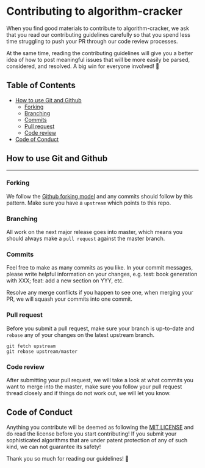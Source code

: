 # Contributing to algorithm-cracker

When you find good materials to contribute to algorithm-cracker, we ask that you read our contributing guidelines carefully so that you spend less time struggling to push your PR through our code review processes.

At the same time, reading the contributing guidelines will give you a better idea of how to post meaningful issues that will be more easily be parsed, considered, and resolved. A big win for everyone involved! 🎉

## Table of Contents

* [How to use Git and Github](#how-to-use-git-and-github)
  * [Forking](#forking)
  * [Branching](#branching)
  * [Commits](#commits)
  * [Pull request](#pull-request)
  * [Code review](#code-review)
* [Code of Conduct](#code-of-conduct)

## How to use Git and Github

---

### Forking

We follow the [Github forking model](https://help.github.com/articles/fork-a-repo/) and any commits should follow by this pattern. Make sure you have a `upstream` which points to this repo.

### Branching

All work on the next major release goes into master, which means you should always make a `pull request` against the master branch.

### Commits

Feel free to make as many commits as you like. In your commit messages, please write helpful information on your changes, e.g. test: book generation with XXX; feat: add a new section on YYY, etc.

Resolve any merge conflicts if you happen to see one, when merging your PR, we will squash your commits into one commit.

### Pull request

Before you submit a pull request, make sure your branch is up-to-date and `rebase` any of your changes on the latest upstream branch.

```
git fetch upstream
git rebase upstream/master
```

### Code review

After submitting your pull request, we will take a look at what commits you want to merge into the master, make sure you follow your pull request thread closely and if things do not work out, we will let you know.

## Code of Conduct

Anything you contribute will be deemed as following the [MIT LICENSE](../LICENSE) and do read the license before you start contributing! If you submit your sophisticated algorithms that are under patent protection of any of such kind, we can not guarantee its safety!

Thank you so much for reading our guidelines! 🎉